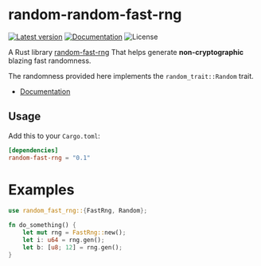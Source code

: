 # random-random-fast-rng
[![Latest version](https://img.shields.io/crates/v/random-fast-rng.svg)](https://crates.io/crates/random-fast-rng)
[![Documentation](https://docs.rs/random-fast-rng/badge.svg)](https://docs.rs/random-fast-rng)
![License](https://img.shields.io/crates/l/random-fast-rng.svg)

A Rust library [random-fast-rng](https://crates.io/crates/random-fast-rng) That helps generate **non-cryptographic** blazing fast randomness.

The randomness provided here implements the `random_trait::Random` trait.
* [Documentation](https://docs.rs/random-fast-rng)

## Usage

Add this to your `Cargo.toml`:

```toml
[dependencies]
random-fast-rng = "0.1"
```

# Examples

```rust
use random_fast_rng::{FastRng, Random};

fn do_something() {
    let mut rng = FastRng::new();
    let i: u64 = rng.gen();
    let b: [u8; 12] = rng.gen();
}
```